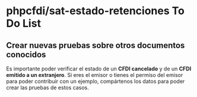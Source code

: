 # phpcfdi/sat-estado-retenciones To Do List

## Crear nuevas pruebas sobre otros documentos conocidos

Es importante poder verificar el estado de un **CFDI cancelado** y de un **CFDI emitido a un extranjero**.
Si eres el emisor o tienes el permiso del emisor para poder contribuir con un ejemplo, 
compártenos los datos para poder crear las pruebas de estos casos.
